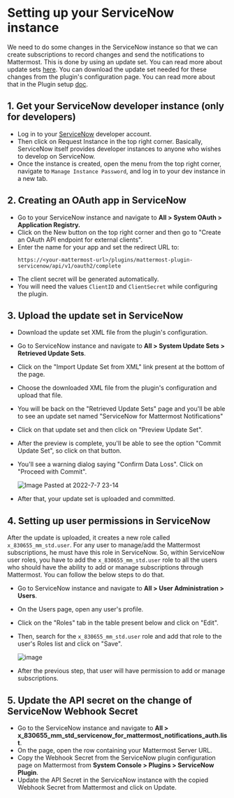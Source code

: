 # Setting up your ServiceNow instance

We need to do some changes in the ServiceNow instance so that we can create subscriptions to record changes and send the notifications to Mattermost. This is done by using an update set. You can read more about update sets [here](https://docs.servicenow.com/bundle/sandiego-application-development/page/build/system-update-sets/concept/system-update-sets.html). You can download the update set needed for these changes from the plugin's configuration page. You can read more about that in the Plugin setup [doc](./plugin_setup.md).

## 1. Get your ServiceNow developer instance (only for developers)
  - Log in to your [ServiceNow](https://developer.servicenow.com) developer account.
  - Then click on Request Instance in the top right corner. Basically, ServiceNow itself provides developer instances to anyone who wishes to develop on ServiceNow.
  - Once the instance is created, open the menu from the top right corner, navigate to `Manage Instance Password`, and log in to your dev instance in a new tab.

## 2. Creating an OAuth app in ServiceNow

- Go to your ServiceNow instance and navigate to **All > System OAuth > Application Registry.**
- Click on the New button on the top right corner and then go to "Create an OAuth API endpoint for external clients".
- Enter the name for your app and set the redirect URL to:
    ```
    https://<your-mattermost-url>/plugins/mattermost-plugin-servicenow/api/v1/oauth2/complete
    ````
- The client secret will be generated automatically.
- You will need the values `ClientID` and `ClientSecret` while configuring the plugin.

## 3. Upload the update set in ServiceNow

- Download the update set XML file from the plugin's configuration.
- Go to ServiceNow instance and navigate to **All > System Update Sets > Retrieved Update Sets**.
- Click on the "Import Update Set from XML" link present at the bottom of the page.
- Choose the downloaded XML file from the plugin's configuration and upload that file.
- You will be back on the "Retrieved Update Sets" page and you'll be able to see an update set named "ServiceNow for Mattermost Notifications"
- Click on that update set and then click on "Preview Update Set".
- After the preview is complete, you'll be able to see the option "Commit Update Set", so click on that button.
- You'll see a warning dialog saying "Confirm Data Loss". Click on "Proceed with Commit".

    ![Image Pasted at 2022-7-7 23-14](https://user-images.githubusercontent.com/77336594/186408425-8bb71211-deaf-4c61-b906-64dc4f51acde.png)

- After that, your update set is uploaded and committed.

## 4. Setting up user permissions in ServiceNow

After the update is uploaded, it creates a new role called `x_830655_mm_std.user`. For any user to manage/add the Mattermost subscriptions, he must have this role in ServiceNow. So, within ServiceNow user roles, you have to add the `x_830655_mm_std.user` role to all the users who should have the ability to add or manage subscriptions through Mattermost. You can follow the below steps to do that.

- Go to ServiceNow instance and navigate to **All > User Administration > Users**.
- On the Users page, open any user's profile. 
- Click on the "Roles" tab in the table present below and click on "Edit".
- Then, search for the `x_830655_mm_std.user` role and add that role to the user's Roles list and click on "Save".

    ![image](https://user-images.githubusercontent.com/77336594/186422364-0d5507ad-8392-4cd8-b1e6-93e9c7e44d90.png)

- After the previous step, that user will have permission to add or manage subscriptions.

## 5. Update the API secret on the change of ServiceNow Webhook Secret

- Go to the ServiceNow instance and navigate to **All > x_830655_mm_std_servicenow_for_mattermost_notifications_auth.list**.
- On the page, open the row containing your Mattermost Server URL.
- Copy the Webhook Secret from the ServiceNow plugin configuration page on Mattermost from **System Console > Plugins > ServiceNow Plugin**.
- Update the API Secret in the ServiceNow instance with the copied Webhook Secret from Mattermost and click on Update.
